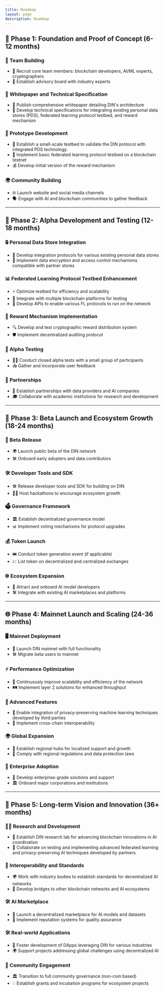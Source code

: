 ```yaml
---
title: Roadmap
layout: page
description: Roadmap
---
```


## 🚀 Phase 1: Foundation and Proof of Concept (6-12 months)

### 👥 Team Building
- 🔧 Recruit core team members: blockchain developers, AI/ML experts, cryptographers
- 🧠 Establish advisory board with industry experts

### 📄 Whitepaper and Technical Specification
- 📖 Publish comprehensive whitepaper detailing DIN's architecture
- 📝 Develop technical specifications for integrating existing personal data stores (PDS), federated learning protocol testbed, and reward mechanism

### 🧪 Prototype Development
- 🔬 Establish a small-scale testbed to validate the DIN protocol with integrated PDS technology.
- 🔗 Implement basic federated learning protocol testbed on a blockchain testnet
- 💰 Develop initial version of the reward mechanism

### 🌍 Community Building
- 🌐 Launch website and social media channels
- 🗣️ Engage with AI and blockchain communities to gather feedback

---

## 🔧 Phase 2: Alpha Development and Testing (12-18 months)

### 🔒 Personal Data Store Integration
- 🔑 Develop integration protocols for various existing personal data stores
- 🔐 Implement data encryption and access control mechanisms compatible with partner stores

### 📊 Federated Learning Protocol Testbed Enhancement
- ⚡ Optimize testbed for efficiency and scalability
- 🔗 Integrate with multiple blockchain platforms for testing
- 📡 Develop APIs to enable various FL protocols to run on the network

### 💸 Reward Mechanism Implementation
- 🔍 Develop and test cryptographic reward distribution system
- 🛡️ Implement decentralized auditing protocol

### 🔬 Alpha Testing
- 🧑‍🔬 Conduct closed alpha tests with a small group of participants
- 📥 Gather and incorporate user feedback

### 🤝 Partnerships
- 📡 Establish partnerships with data providers and AI companies
- 🎓 Collaborate with academic institutions for research and development

---

## 🌱 Phase 3: Beta Launch and Ecosystem Growth (18-24 months)

### 🚀 Beta Release
- 🌍 Launch public beta of the DIN network
- 🛠️ Onboard early adopters and data contributors

### 🛠️ Developer Tools and SDK
- 🛠️ Release developer tools and SDK for building on DIN
- 🧑‍💻 Host hackathons to encourage ecosystem growth

### 🗳️ Governance Framework
- 🏛️ Establish decentralized governance model
- 📊 Implement voting mechanisms for protocol upgrades

### 💰 Token Launch
- 🎟️ Conduct token generation event (if applicable)
- 💹 List token on decentralized and centralized exchanges

### 🌐 Ecosystem Expansion
- 🌱 Attract and onboard AI model developers
- 🛠️ Integrate with existing AI marketplaces and platforms

---

## 🌐 Phase 4: Mainnet Launch and Scaling (24-36 months)

### 🖥️ Mainnet Deployment
- 🏁 Launch DIN mainnet with full functionality
- 🛠️ Migrate beta users to mainnet

### ⚡ Performance Optimization
- 🚀 Continuously improve scalability and efficiency of the network
- 🛤️ Implement layer 2 solutions for enhanced throughput

### 🔬 Advanced Features
- 🧪 Enable integration of privacy-preserving machine learning techniques developed by third parties
- 🔗 Implement cross-chain interoperability

### 🌍 Global Expansion
- 🏢 Establish regional hubs for localized support and growth
- 📜 Comply with regional regulations and data protection laws

### 🏢 Enterprise Adoption
- 💼 Develop enterprise-grade solutions and support
- 🏛️ Onboard major corporations and institutions

---

## 🔭 Phase 5: Long-term Vision and Innovation (36+ months)

### 🧑‍🔬 Research and Development
- 🧪 Establish DIN research lab for advancing blockchain innovations in AI coordination
- 📡 Collaborate on testing and implementing advanced federated learning and privacy-preserving AI techniques developed by partners

### 🔗 Interoperability and Standards
- 🌍 Work with industry bodies to establish standards for decentralized AI networks
- 🔗 Develop bridges to other blockchain networks and AI ecosystems

### 🛠️ AI Marketplace
- 🏪 Launch a decentralized marketplace for AI models and datasets
- 🔎 Implement reputation systems for quality assurance

### 🛠️ Real-world Applications
- 📱 Foster development of DApps leveraging DIN for various industries
- 🌍 Support projects addressing global challenges using decentralized AI

### 👥 Community Engagement
- 🏛️ Transition to full community governance (non-coin based)
- 💡 Establish grants and incubation programs for ecosystem projects
